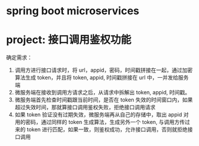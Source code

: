 # spring boot microservices

# project: 接口调用鉴权功能

确定需求：

1. 调用方进行接口请求时，将 url，appid，密码，时间戳拼接在一起，通过加密算法生成 token，并且将 token, appid, 时间戳拼接在 url 中，一并发给服务端
2. 微服务端在接收到调用方请求之后，从请求中拆解出 token, appid, 时间戳。
3. 微服务端首先检查时间戳跟当前时间，是否在 token 失效的时间窗口内，如果超过失效时间，那就算接口调用鉴权失败，拒绝接口调用请求
4. 如果 token 验证没有过期失效，微服务端再从自己的存储中，取出 appid 对用的密码，通过同样的 token 生成算法，生成另外一个 token, 与调用方传过来的 token 进行匹配，如果一致，则鉴权成功，允许接口调用，否则就拒绝接口调用
